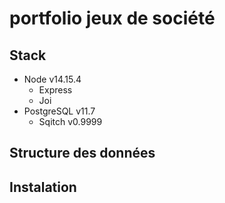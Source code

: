 # portfolio jeux de société

<description>

## Stack

- Node v14.15.4
  - Express
  - Joi
- PostgreSQL v11.7
  - Sqitch v0.9999


## Structure des données

<mcd>


## Instalation 
